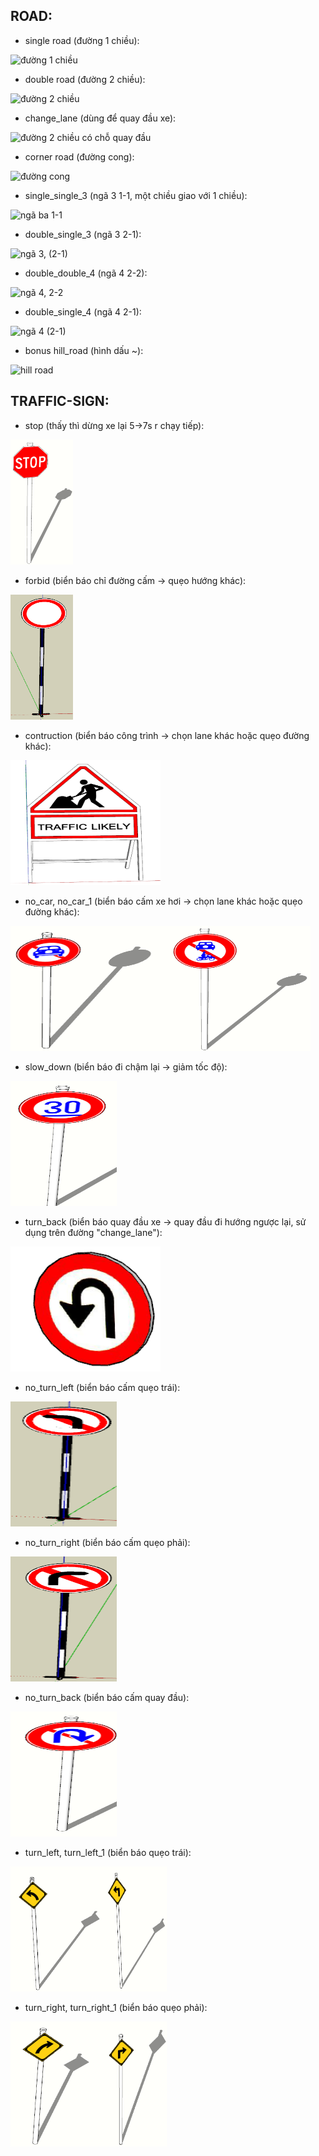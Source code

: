 ROAD:
----

- single road (đường 1 chiều):

![đường 1 chiều](https://3dwarehouse.sketchup.com/warehouse/v1.0/publiccontent/86cc6185-41ac-4a8d-9b7f-eef2f0b46ab3)

- double road (đường 2 chiều):

![đường 2 chiều](https://3dwarehouse.sketchup.com/warehouse/v1.0/publiccontent/60d042d3-c5af-43e8-9ab5-3e7d17fdc5d9)

- change_lane (dùng để quay đầu xe):

![đường 2 chiều có chỗ quay đầu](https://3dwarehouse.sketchup.com/warehouse/v1.0/publiccontent/b340048e-f8c8-4799-9df3-d12da9d10795)

- corner road (đường cong):

![đường cong](https://3dwarehouse.sketchup.com/warehouse/v1.0/publiccontent/79bea779-c695-46db-843a-636003f986d2)

- single_single_3 (ngã 3 1-1, một chiều giao với 1 chiều):

![ngã ba 1-1](https://3dwarehouse.sketchup.com/warehouse/v1.0/publiccontent/cd465168-1170-4796-a54b-94035d964812)

- double_single_3 (ngã 3 2-1):

![ngã 3, (2-1)](https://3dwarehouse.sketchup.com/warehouse/v1.0/publiccontent/a91195bf-ff20-46b6-ab5b-c8a146828b68)

- double_double_4 (ngã 4 2-2):

![ngã 4, 2-2](https://3dwarehouse.sketchup.com/warehouse/v1.0/publiccontent/7d6f9978-ed3b-44a5-b742-e30011dcc72c)

- double_single_4 (ngã 4 2-1):

![ngã 4 (2-1)](https://3dwarehouse.sketchup.com/warehouse/v1.0/publiccontent/e4cbb472-fe2c-47a0-b20d-fe5add619228)

- bonus hill_road (hình dấu ~):

![hill road](https://3dwarehouse.sketchup.com/warehouse/v1.0/publiccontent/c286aa63-e0d4-433a-9eb2-8fe9ce6881a2)

TRAFFIC-SIGN:
------------

- stop (thấy thì dừng xe lại 5->7s r chạy tiếp):
<img src="./Ah_dont_download_this/stop.png" width="100" height="200"/>

- forbid (biển báo chỉ đường cấm -> quẹo hướng khác):
<img src="./Ah_dont_download_this/forbid.png" width="100" height="200"/>

- contruction (biển báo công trình -> chọn lane khác hoặc quẹo đường khác):
<img src="./Ah_dont_download_this/contruction.png" width="240" height="200"/>

- no_car, no_car_1 (biển báo cấm xe hơi -> chọn lane khác hoặc quẹo đường khác):

<img src="./Ah_dont_download_this/no_car.png" width="240" height="200"/><img src="./Ah_dont_download_this/no_car_1.png" width="240" height="200"/>

- slow_down (biển báo đi chậm lại -> giảm tốc độ):
<img src="./Ah_dont_download_this/slow_down.png" width="170" height="200"/>

- turn_back (biển báo quay đầu xe -> quay đầu đi hướng ngược lại, sử dụng trên đường "change_lane"):
<img src="./Ah_dont_download_this/turn_back.png" width="240" height="200"/>

- no_turn_left (biển báo cấm quẹo trái):
<img src="./Ah_dont_download_this/no_turn_left.png" width="170" height="200"/>

- no_turn_right (biển báo cấm quẹo phải):
<img src="./Ah_dont_download_this/no_turn_right.png" width="170" height="200"/>

- no_turn_back (biển báo cấm quay đầu):
<img src="./Ah_dont_download_this/no_turn_back.png" width="170" height="200"/>


- turn_left, turn_left_1 (biển báo quẹo trái):

<img src="./Ah_dont_download_this/turn_left.png" width="150" height="200"/><img src="./Ah_dont_download_this/turn_left_1.png" width="100" height="200"/>

- turn_right, turn_right_1 (biển báo quẹo phải):

<img src="./Ah_dont_download_this/turn_right.png" width="150" height="200"/><img src="./Ah_dont_download_this/turn_right_1.png" width="100" height="200"/>

